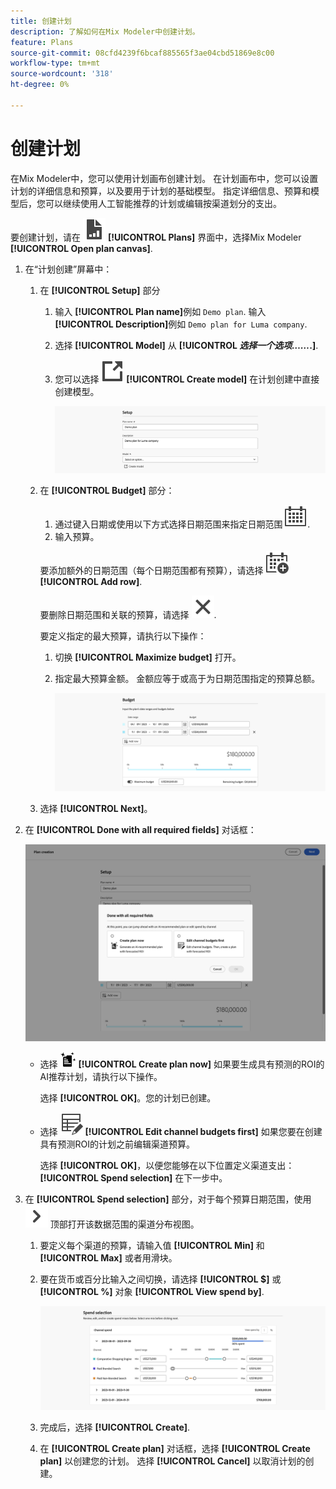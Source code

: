 ```yaml
---
title: 创建计划
description: 了解如何在Mix Modeler中创建计划。
feature: Plans
source-git-commit: 08cfd4239f6bcaf885565f3ae04cbd51869e8c00
workflow-type: tm+mt
source-wordcount: '318'
ht-degree: 0%

---
```



# 创建计划

在Mix Modeler中，您可以使用计划画布创建计划。 在计划画布中，您可以设置计划的详细信息和预算，以及要用于计划的基础模型。 指定详细信息、预算和模型后，您可以继续使用人工智能推荐的计划或编辑按渠道划分的支出。

要创建计划，请在 ![PLan](../assets/icons/FileChart.svg) **[!UICONTROL Plans]** 界面中，选择Mix Modeler **[!UICONTROL Open plan canvas]**.

1. 在“计划创建”屏幕中：

   1. 在 **[!UICONTROL Setup]** 部分

      1. 输入 **[!UICONTROL Plan name]**&#x200B;例如 `Demo plan`. 输入 **[!UICONTROL Description]**&#x200B;例如 `Demo plan for Luma company`.
      1. 选择 **[!UICONTROL Model]** 从 **[!UICONTROL _选择一个选项……_.]**.
      1. 您可以选择 ![链接输出](../assets/icons/LinkOut.svg) **[!UICONTROL Create model]** 在计划创建中直接创建模型。

         ![计划设置](../assets/plan-setup.png)

   1. 在 **[!UICONTROL Budget]** 部分：

      1. 通过键入日期或使用以下方式选择日期范围来指定日期范围 ![日历](../assets/icons/Calendar.svg).
      1. 输入预算。

      要添加额外的日期范围（每个日期范围都有预算），请选择 ![CalendarAdd](../assets/icons/CalendarAdd.svg) **[!UICONTROL Add row]**.

      要删除日期范围和关联的预算，请选择 ![关闭](../assets/icons/Close.svg).

      要定义指定的最大预算，请执行以下操作：

      1. 切换 **[!UICONTROL Maximize budget]** 打开。
      1. 指定最大预算金额。 金额应等于或高于为日期范围指定的预算总额。

         ![计划预算](../assets/plan-budget.png)

   1. 选择 **[!UICONTROL Next]**。

1. 在 **[!UICONTROL Done with all required fields]** 对话框：

   ![已完成计划](../assets/plan-done-required-fields.png)

   * 选择 <img src="../assets/icons/NewPlan.svg" width="25" /> **[!UICONTROL Create plan now]** 如果要生成具有预测的ROI的AI推荐计划，请执行以下操作。

     选择 **[!UICONTROL OK]**。您的计划已创建。


   * 选择 ![表编辑](../assets/icons/TableEdit.svg) **[!UICONTROL Edit channel budgets first]** 如果您要在创建具有预测ROI的计划之前编辑渠道预算。

     选择 **[!UICONTROL OK]**，以便您能够在以下位置定义渠道支出： **[!UICONTROL Spend selection]** 在下一步中。



1. 在 **[!UICONTROL Spend selection]** 部分，对于每个预算日期范围，使用 ![V形](../assets/icons/ChevronRight.svg) 顶部打开该数据范围的渠道分布视图。

   1. 要定义每个渠道的预算，请输入值 **[!UICONTROL Min]** 和 **[!UICONTROL Max]** 或者用滑块。

   1. 要在货币或百分比输入之间切换，请选择 **[!UICONTROL $]** 或 **[!UICONTROL %]** 对象 **[!UICONTROL View spend by]**.

      ![支出选择](../assets/plan-spend-selection.png)

   1. 完成后，选择 **[!UICONTROL Create]**.

   1. 在 **[!UICONTROL Create plan]** 对话框，选择 **[!UICONTROL Create plan]** 以创建您的计划。 选择 **[!UICONTROL Cancel]** 以取消计划的创建。



